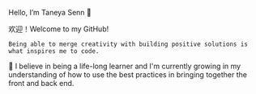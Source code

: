 Hello, I’m Taneya Senn 👋 

 欢迎！Welcome to my GitHub! 
 
 ``Being able to merge creativity with building positive solutions is what inspires me to code.``

🌱 I believe in being a life-long learner and I'm currently growing in my understanding of how to use the best practices in bringing together the front and back end.
